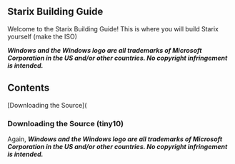 ## Starix Building Guide
Welcome to the Starix Building Guide! This is where you will build Starix yourself (make the ISO)

***Windows and the Windows logo are all trademarks of Microsoft Corporation in the US and/or other countries. No copyright infringement is intended.***
## Contents
[Downloading the Source](
### Downloading the Source (tiny10)
Again, ***Windows and the Windows logo are all trademarks of Microsoft Corporation in the US and/or other countries. No copyright infringement is intended.***
